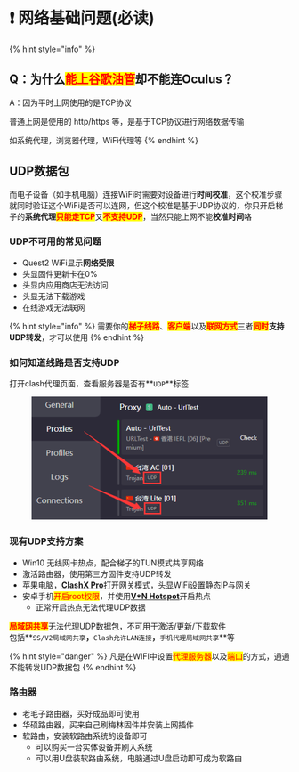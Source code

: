 # ❗ 网络基础问题(必读)

{% hint style="info" %}
## Q：为什么<mark style="color:red;">能上谷歌油管</mark>却不能连Oculus？

A：因为平时上网使用的是TCP协议

普通上网是使用的 http/https 等，是基于TCP协议进行网络数据传输

如系统代理，浏览器代理，WiFi代理等
{% endhint %}

## UDP数据包

而电子设备（如手机电脑）连接WiFi时需要对设备进行**时间校准**，这个校准步骤就同时验证这个WiFi是否可以连网，但这个校准是基于UDP协议的，你只开启梯子的**系统代理**<mark style="color:red;">**只能走TCP**</mark>又<mark style="color:red;">**不支持UDP**</mark>，当然只能上网不能**校准时间**咯

### UDP不可用的常见问题

* Quest2 WiFi显示**网络受限**
* 头显固件更新卡在0%
* 头显内应用商店无法访问
* 头显无法下载游戏
* 在线游戏无法联网

{% hint style="info" %}
需要你的<mark style="color:red;">**梯子线路**</mark>、<mark style="color:red;">**客户端**</mark>以及<mark style="color:red;">**联网方式**</mark>三者<mark style="color:red;">**同时**</mark>**支持UDP转发**，才可以使用
{% endhint %}

### 如何知道线路是否支持UDP

打开clash代理页面，查看服务器是否有**`UDP`**标签

<div align="left">

<figure><img src="../.gitbook/assets/clash_udp.png" alt=""><figcaption></figcaption></figure>

</div>

### 现有UDP支持方案

* Win10 无线网卡热点，配合梯子的TUN模式共享网络
* 激活路由器，使用第三方固件支持UDP转发
* 苹果电脑，[**ClashX Pro**](https://install.appcenter.ms/users/clashx/apps/clashx-pro/distribution\_groups/public)打开网关模式，头显WiFi设置静态IP与网关
* 安卓手机<mark style="color:red;">开启root权限</mark>，并使用[**V\*N Hotspot**](https://apkpure.com/vpn-hotspot/be.mygod.vpnhotspot)开启热点
  * 正常开启热点无法代理UDP数据

<mark style="color:red;">**局域网共享**</mark>无法代理UDP数据包，不可用于激活/更新/下载软件\
包括**`SS/V2局域网共享`**，**`Clash允许LAN连接`**，**`手机代理局域网共享`**等

{% hint style="danger" %}
凡是在WIFI中设置<mark style="color:red;">代理服务器</mark>以及<mark style="color:red;">端口</mark>的方式，通通不能转发UDP数据包
{% endhint %}

### 路由器

* 老毛子路由器，买好成品即可使用
* 华硕路由器，买来自己刷梅林固件并安装上网插件
* 软路由，安装软路由系统的设备即可
  * 可以购买一台实体设备并刷入系统
  * 可以用U盘装软路由系统，电脑通过U盘启动即可成为软路由

